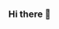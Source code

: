 ### Hi there 👋

<!--
**TomBrady71/TomBrady71** is a ✨ _special_ ✨ repository because its `README.md` (this file) appears on your GitHub profile.

Here are some ideas to get you started:

- 🔭 I’m currently competing in Nittany AI Challenge, as a Full Stack Engineer where I was elected for $2,000 in funding to develop an MVP as a top 10 finalist
- 🌱  I’m currently learning Statistics, C Programming Language, Cloud Computing, AWS, React Native, Node.js and other relevant fullstack frameworks
-⚡ 2021 Hackathons I have competed in: Bitcamp, Hack PSU, Hack UMBC
- 📫 How to reach me: johnkeeling13@gmail.com
-->
